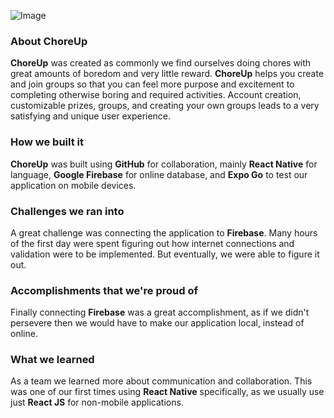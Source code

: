 ![Image](https://cdn.discordapp.com/attachments/1123088348437827666/1213934269995552838/logo.png?ex=65f74763&is=65e4d263&hm=bf3b6cb76e0ef53f5af87669948c5738593188e7d9107b6c6f562c3c2656f350&)

### About ChoreUp
**ChoreUp** was created as commonly we find ourselves doing chores with great amounts of boredom and very little reward. **ChoreUp** helps you create and join groups so that you can feel more purpose and excitement to completing otherwise boring and required activities. Account creation, customizable prizes, groups, and creating your own groups leads to a very satisfying and unique user experience.

### How we built it
**ChoreUp** was built using **GitHub** for collaboration, mainly **React Native** for language, **Google Firebase** for online database, and **Expo Go** to test our application on mobile devices. 

### Challenges we ran into
A great challenge was connecting the application to **Firebase**. Many hours of the first day were spent figuring out how internet connections and validation were to be implemented. But eventually, we were able to figure it out.

### Accomplishments that we're proud of
Finally connecting **Firebase** was a great accomplishment, as if we didn't persevere then we would have to make our application local, instead of online.

### What we learned
As a team we learned more about communication and collaboration. This was one of our first times using **React Native** specifically, as we usually use just **React JS** for non-mobile applications. 

